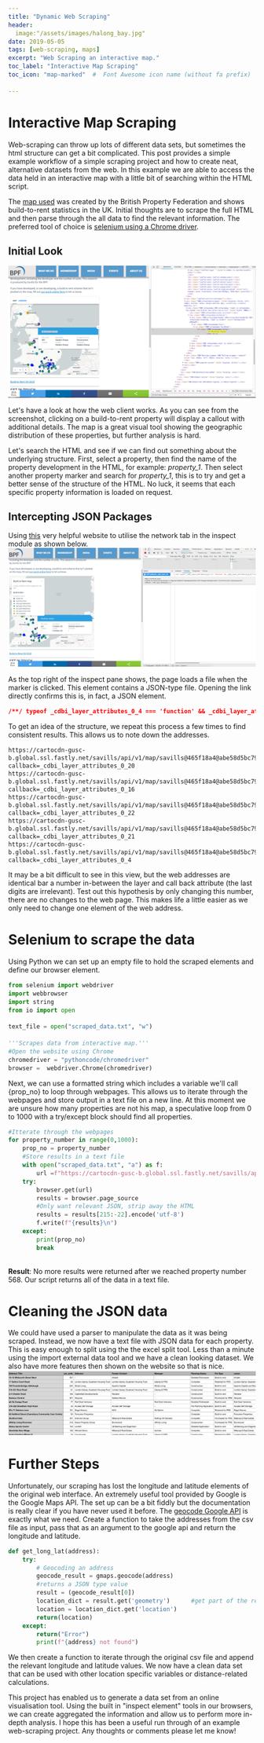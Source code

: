 ```yaml
---
title: "Dynamic Web Scraping"
header:
  image:"/assets/images/halong_bay.jpg"
date: 2019-05-05
tags: [web-scraping, maps]
excerpt: "Web Scraping an interactive map."
toc_label: "Interactive Map Scraping"
toc_icon: "map-marked"  #  Font Awesome icon name (without fa prefix)

---
```


# Interactive Map Scraping 

Web-scraping can throw up lots of different data sets, but sometimes the html structure can get a bit complicated. This post provides a simple example workflow of a simple scraping project and how to create neat, alternative datasets from the web. In this example we are able to access the data held in an interactive map with a little bit of searching within the HTML script. 

The [map used](https://www.bpf.org.uk/what-we-do/bpf-build-rent-map-uk) was created by the British Property Federation and shows build-to-rent statistics in the UK. Initial thoughts are to scrape the full HTML and then parse through the all data to find the relevant information. The preferred tool of choice is [selenium using a Chrome driver](http://chromedriver.chromium.org/getting-started).

## Initial Look
![image-20190129213726123](../assets/images/map_scrape/image-20190129213726123.png)

Let's have a look at how the web client works. As you can see from the screenshot, clicking on a build-to-rent property will display a callout with additional details. The map is a great visual tool showing the geographic distribution of these properties, but  further analysis is hard. 

Let's search the HTML and see if we can find out something about the underlying structure. First, select a property, then find the name of the property development in the HTML, for example:  *property_1*. Then select another property marker and search for *property_1*, this is to try and get a better sense of the structure of the HTML. No luck, it seems that each specific property information is loaded on request.

## Intercepting JSON Packages

Using [this](https://onlinejournalismblog.com/2017/05/10/how-to-find-data-behind-chart-map-using-inspector/) very helpful website to utilise the network tab in the inspect module as shown below. ![image-20190129214436938](../assets/images/map_scrape/image-20190129214436938.png)

As the top right of the inspect pane shows, the page loads a file when the marker is clicked. This element contains a  JSON-type file. Opening the link directly confirms this is, in fact, a JSON element.

```JSON
/**/ typeof _cdbi_layer_attributes_0_4 === 'function' && _cdbi_layer_attributes_0_4({"title":"Surrey House","prs_units":322,"deliverer_contact":"Salmon Harvester Properties","buyer_funder_contact":"Salmon Harvester Properties","manager":"-","planning_status":"Detailed Application","prs_type":"Build to rent","owner":"Salmon Harvester Properties"});
```

To get an idea of the structure, we repeat this process a few times to find consistent results. This allows us to note down the addresses.

```
https://cartocdn-gusc-b.global.ssl.fastly.net/savills/api/v1/map/savills@465f18a4@abe58d5bc799578ceeba1b9ab6e7945f:1539185524180/1/attributes/265?callback=_cdbi_layer_attributes_0_20
https://cartocdn-gusc-b.global.ssl.fastly.net/savills/api/v1/map/savills@465f18a4@abe58d5bc799578ceeba1b9ab6e7945f:1539185524180/1/attributes/48?callback=_cdbi_layer_attributes_0_16
https://cartocdn-gusc-b.global.ssl.fastly.net/savills/api/v1/map/savills@465f18a4@abe58d5bc799578ceeba1b9ab6e7945f:1539185524180/1/attributes/285?callback=_cdbi_layer_attributes_0_22
https://cartocdn-gusc-b.global.ssl.fastly.net/savills/api/v1/map/savills@465f18a4@abe58d5bc799578ceeba1b9ab6e7945f:1539185524180/1/attributes/528?callback=_cdbi_layer_attributes_0_21
https://cartocdn-gusc-b.global.ssl.fastly.net/savills/api/v1/map/savills@465f18a4@abe58d5bc799578ceeba1b9ab6e7945f:1539185524180/1/attributes/506?callback=_cdbi_layer_attributes_0_4
```

It may be a bit difficult to see in this view, but the web addresses are identical bar a number in-between the layer and call back attribute (the last digits are irrelevant). Test out this hypothesis by only changing this number, there are no changes to the web page. This makes life a little easier as we only need to change one element of the web address. 

# Selenium to scrape the data

Using Python we can set up an empty file to hold the scraped elements and define our browser element. 

```python
from selenium import webdriver
import webbrowser
import string
from io import open

text_file = open("scraped_data.txt", "w")

'''Scrapes data from interactive map.'''
#Open the website using Chrome
chromedriver = "pythoncode/chromedriver"
browser =  webdriver.Chrome(chromedriver)

```

Next, we can use a formatted string which includes a variable we'll call {prop_no} to loop through webpages. This allows us to iterate through the webpages and store output in a text file on a new line. At this moment we are unsure how many properties are not his map, a speculative loop from 0 to 1000 with a try/except block should find all properties. 

```python
#Itterate through the webpages
for property_number in range(0,1000):
    prop_no = property_number
    #Store results in a text file
    with open("scraped_data.txt", "a") as f:
        url =f"https://cartocdn-gusc-b.global.ssl.fastly.net/savills/api/v1/map/savills@465f18a4@abe58d5bc799578ceeba1b9ab6e7945f:1539185524180/1/attributes/{prop_no}?callback=_cdbi_layer_attributes_0_22"
    try:
        browser.get(url)
        results = browser.page_source
        #Only want relevant JSON, strip away the HTML
        results = results[215:-22].encode('utf-8')
        f.write(f"{results}\n")
    except:
        print(prop_no)
        break
         
```



**Result**: No more results were returned after we reached property number 568. Our script returns all of the data in a text file.

# Cleaning the JSON data

We could have used a parser to manipulate the data as it was being scraped. Instead, we now have a text file with JSON data for each property. This is easy enough to split using the the excel split tool. Less than a minute using the import external data tool and we have a clean looking dataset. We also have more features then shown on the website so that is nice.![image-20190129233250146](../assets/images/map_scrape/image-20190129233250146.png)



# Further Steps

Unfortunately, our scraping has lost the longitude and latitude elements of the original web interface. An extremely useful tool provided by Google is the Google Maps API. The set up can be a bit fiddly but the documentation is really clear if you have never used it before. The [geocode Google API](https://developers.google.com/maps/documentation/geocoding/start) is exactly what we need. Create a function to take the addresses from the csv file as input, pass that as an argument to the google api and return the longitude and latitude. 

```python
def get_long_lat(address):
    try:
        # Geocoding an address
        geocode_result = gmaps.geocode(address)
        #returns a JSON type value
        result = (geocode_result[0])
        location_dict = result.get('geometry')      #get part of the return object
        location = location_dict.get('location')
        return(location)
    except:
        return("Error")
        print(f"{address} not found")
```

We then create a function to iterate through the original csv file and append the relevant longitude and latitude values. We now have a clean data set that can be used with other location specific variables or distance-related calculations. 

This project has enabled us to generate a data set from an online visualisation tool. Using the built in "inspect element" tools in our browsers, we can create aggregated the information and allow us to perform more in-depth analysis. I hope this has been a useful run through of an example web-scraping project. Any thoughts or comments please let me know!


